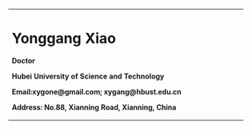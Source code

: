<table border="0">
  <tr>
    <td width= "75%">
      <h1>Yonggang Xiao</h1>
      <p><b>Doctor</b></p>
      <p><b>Hubei University of Science and Technology</b></p>
      <p><b>Email:xygone@gmail.com; xygang@hbust.edu.cn</b></p>
      <p><b>Address: No.88, Xianning Road, Xianning, China </b></p>
     </td>
    <td width="25%" >
      <img src="xiao.png" width="100%”>
    </td>
  </tr>
</table>
